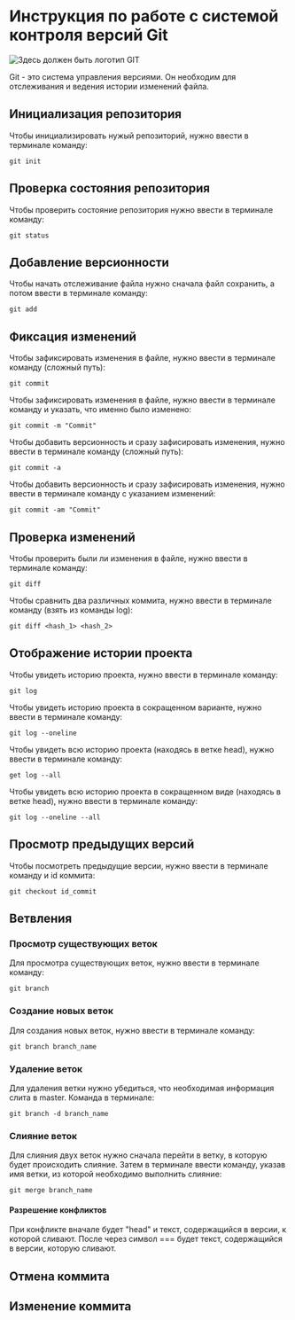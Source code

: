 # **Инструкция по работе с системой контроля версий Git** #

![Здесь должен быть логотип GIT](IMG_4815.JPG)

Git - это система управления версиями. Он необходим для отслеживания и ведения истории изменений файла.

## Инициализация репозитория ##

Чтобы инициализировать нужый репозиторий, нужно ввести в терминале команду:

    git init

## Проверка состояния репозитория ##

Чтобы проверить состояние репозитория нужно ввести в терминале команду:

    git status

## Добавление версионности ##

Чтобы начать отслеживание файла нужно сначала файл сохранить, а потом ввести в терминале команду:

    git add

## Фиксация изменений ##

Чтобы зафиксировать изменения в файле, нужно ввести в терминале команду (сложный путь):

    git commit

Чтобы зафиксировать изменения в файле, нужно ввести в терминале команду и указать, что именно было изменено:

    git commit -m "Commit"

Чтобы добавить версионность и сразу зафисировать изменения, нужно ввести в терминале команду (сложный путь):

    git commit -a
Чтобы добавить версионность и сразу зафисировать изменения, нужно ввести в терминале команду с указанием изменений:

    git commit -am "Commit"

## Проверка изменений ##

Чтобы проверить были ли изменения в файле, нужно ввести в терминале команду:

    git diff

Чтобы сравнить два различных коммита, нужно ввести в терминале команду (взять из команды log):

    git diff <hash_1> <hash_2>

## Отображение истории проекта ##

Чтобы увидеть историю проекта, нужно ввести в терминале команду:

    git log

Чтобы увидеть историю проекта в сокращенном варианте, нужно ввести в терминале команду:

    git log --oneline

Чтобы увидеть всю историю проекта (находясь в ветке head), нужно ввести в терминале команду:

    get log --all

Чтобы увидеть всю историю проекта в сокращенном виде (находясь в ветке head), нужно ввести в терминале команду:

    git log --oneline --all

## Просмотр предыдущих версий ##

Чтобы посмотреть предыдущие версии, нужно ввести в терминале команду и id коммита:

    git checkout id_commit

## Ветвления ##

### Просмотр существующих веток ###

Для просмотра существующих веток, нужно ввести в терминале команду:

    git branch
    
### Создание новых веток ###

Для создания новых веток, нужно ввести в терминале команду:

    git branch branch_name

### Удаление веток ###

Для удаления ветки нужно убедиться, что необходимая информация слита в master. Команда в терминале:

    git branch -d branch_name


### Слияние веток ###

Для слияния двух веток нужно сначала перейти в ветку, в которую будет происходить слияние. Затем в терминале ввести команду, указав имя ветки, из которой необходимо выполнить слияние:

    git merge branch_name

#### Разрешение конфликтов ####

При конфликте вначале будет "head" и текст, содержащийся в версии, к которой сливают. После через символ === будет текст, содержащийся в версии, которую сливают.

## Отмена коммита ##

## Изменение коммита ##